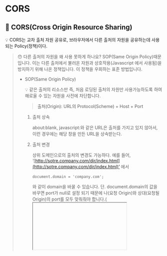 # CORS

## 👾 CORS(Cross Origin Resource Sharing)

<aside>
💡 CORS는 교차 출처 자원 공유로, 브라우저에서 다른 출처의 자원을 공유하는데 사용되는 Policy(정책)이다.

</aside>

> 😯 다른 출처의 자원을 왜 사용 못하게 하나요?
SOP(Same Origin Policy)때문입니다. 이는 다른 출처에서 불러온 자원과 상호작용(Javascript 에서 사용됨)을 방지하기 위해 나온 정책입니다. 이 정책을 우회하는 표준 방법입니다.
> 
> - SOP(Same Origin Policy)
>     
>     <aside>
>     💡 같은 출처의 리소스만 즉, 처음 로딩된 출처의 자원만 사용가능하도록 하여 해로울 수 있는 자원을 사전에 차단합니다.
>     
>     </aside>
>     
>     > 출처(Origin): URL의 Protocol(Scheme) + Host + Port
>     > 
>     1. 출처 상속
>         
>         about:blank, javascript:와 같은 URL은 출처를 가지고 있지 않아서, 이런 경우에는 해당 창을 만든 URL을 상속받는다.
>         
>     2. 출처 변경
>         
>         상위 도메인으로의 출처의 변경도 가능하다. 예를 들어, ‘[http://sotre.company.com/dir/index.html](http://sotre.company.com/dir/index.html)’ 에서
>         
>         ```
>         document.domain = 'company.com';
>         ```
>         
>         와 같이 domain을 바꿀 수 있습니다. 단. document.domain의 값을 바꾸면 port가 null로 설정 되기 때문에 나(요청 Origin)와 상대(요청될 Origin)의 port를 모두 맞춰줘야 합니다.(<iframe>과 같은 경우)
>         
>         > 😯 상위 도메인 하위(서브) 도메인?
>         ’http://sotre.company.com’에서 sotre가 하위 도메인, company.com이 상위 도메인이 됩니다. 하위 도메인은 여러개(~ 500)가질 수 있습니다.
>         > 
>     3. Cross Origin 접근
>         - Write(쓰기)는 보통 허용됩니다. 예로 링크, 양식 제출등이 있습니다.
>             
>             > 이 점을 활용해서 CSRF가 나왔습니다. FORM제출에서 악의적으로 비밀번호 바꾸는 API를 요청하기와 같은 방법으로 Cookie에 저장된 로그인 정보를 활용합니다. 이를 방지하기 위해서 나온게 Same Site정책입니다.
>             > 
>             - Same Site 정책?
>                 
>                 > Third Party Cookie를 요청에 포함할지 안할지를 결정하는 정책입니다.
>                 > 
>                 - None: 모든 Cookie 전송
>                 - Lax: 일부 요청의 경우 Cookie 전송(POST, DELTE와 같은 위험한 요청은 전송하지 않습니다.)
>                 - Strict: Same Origin일 경우에만 Cookie 전송
>         - Insert(삽입)은 보통 허용됩니다. HTML에 삽입되는 tag로 인한 요청을 이야기합니다.
>         - Read(읽기)는 보통 허용되지 않습니다. 예외가 몇가지 있는데 이미지 크기, 삽입된 <script>의 행동이 있습니다.

> 😯 SOP를 우회하는 방법이 CORS뿐인가요?
JSONP를 사용하는 방법이 있습니다. JSONP의 경우 SOP에서 <script> 태그는 read도 허용한다는 점을 이용해서 Javascript를 실행시킵니다. 이 방법은 비표준적인 방법이고, 모든 요청에 대해서 허용되기 때문에 사용하지 않는게 좋습니다.
또한, 개발 환경(Client, Server모두 개발)이라면 Proxy Server를 활용해서 Client와 Server의 Origin을 같도록 만들어줄 수 있습니다.
> 

### 동작 방식

<aside>
💡 브라우저는 XMLHttpRequest, Fetch 응답을 보고 응답을 받을지 말지 결정합니다.

</aside>

> 이외에 Font, WebGL과 같은 요청도 CORS 정책을 따릅니다.
> 

브라우저는 해당 요청이 Server에 Side Effect가 있음직한 요청인지 판단합니다.

- Side Efect X: 본 요청을 보냅니다.
- Side Effect O: Preflight Request를 통해서 Server에게 허가를 받습니다.

> 😯 Preflight Requset?
GET, HEAD, POST를 제외한 요청에 대해서는 OPTIONS Method를 통해서 서버의 CORS정책을 응답받습니다.
> 

### 시나리오

1. Simple Request
    
    <aside>
    💡 Preflight요청 없이 본요청을 보내고, 다른 도메인은 ‘Allow-Contol-Allow-Origin: *’와 함께 응답해줍니다. 아래 요건을 모두 충족해야합니다.
    
    </aside>
    
    - GET, HEAD, POST Method HTTP 요청이어야 합니다.
    - User Agent(브라우저)가 자동으로 설정한 Header, Forbidden Header Name외에는 아래의 Header만 있어야합니다.
        - Accept, Accept-Language, Content-Language, Content-Type
        
        > Content-Type에는 다음 값만 있어야 합니다.
        application/x-www-form-urlencoded, multipart/form-data, text/plain
        > 
    - XMLHttpRequestUpload객체에 리스너가 없어야 합니다.
    - ReadableStream객체가 사용되지 않아야 합니다.
2. Preflighted Request
    
    <aside>
    💡 OPTIONS Method Request로 Cross Origin Request가 안전한지 확인한 후에 본 요청을 보냅니다.
    
    </aside>
    
    ![OPTIONS Method로 허용된 Origin인지, Method인지, Header인지 허가를 받는다.](CORS%200e3c01bc007c4adf83e4842c6db23bf6/Untitled.png)
    
    OPTIONS Method로 허용된 Origin인지, Method인지, Header인지 허가를 받는다.
    
    Preflight Method Request에서는 ‘Access-Control-Request-*’와 같이 나의 Method, Header를 포함하여 보내주어서 다른 도메인이 판단할 수 있도록 해준다.
    
3. Credentialed Request
    
    <aside>
    💡 CORS Request는 기본적으로 인증정보(Cookie)를 담지 않는다. 인증 정보를 ‘Access-Control-Allow-Credentials’를 사용해서 한번더 검증 받을 수 있다.
    
    </aside>
    
    ![Cookie가 있는 Simple Request, Credentials Header가 있기 때문에 요청을 받아들인다.](CORS%200e3c01bc007c4adf83e4842c6db23bf6/Untitled%201.png)
    
    Cookie가 있는 Simple Request, Credentials Header가 있기 때문에 요청을 받아들인다.
    
    > 만약에 ‘Access-Allow-Credentials: false’였다면 응답을 브라우저가 거부한다.
    > 
    - Request의 Credentials Option
        
        > 인증 정보(Cookie 포함)를 요청에 담을지 결정하는 Option이다. Access-Allow-Credentials와 함께 사용하면 보안을 강화할 수 있다.
        > 
        - same-origin(default): 같은 출처 정보만 담는다.
        - include: 모두 담는다.
        - omit: 모두 담지 않는다.

### Headers

> CORS에서 쓰이는 대표적인 Header들
> 
1. Request(요청)
    - Origin: Preflight Request의 출처(Origin)을 알려줍니다.
    - Access-Control-Request-Method: 요청자가 사용할 Method를 알려줍니다.
    - Access-Control-Request-Headers: 요청자가 사용할 Header를 알려줍니다.
2. Response(응답)
    - Access-Control-Allow-Origin: 브라우저가 보고 식별할 허용된 Origin들을 알려줍니다.
        
        > ‘*’은 와일드 카드로 모두 허용합니다.
        > 
    - Access-Control-Allow-Methods: 브라우저가 보고 식별할 허용된 Method들을 알려줍니다.
    - Access-Control-Allow-Headers: 브라우저가 보고 식별할 허용된 Header들을 알려줍니다.
    - Access-Control-Max-Age: Preflight Request 캐시 기간을 정해줍니다.
    - Access-Control-Allow-Credentials: 인증정보(Cookie)가 포함된 요청을 허용하는지 알려줍니다.

## 🎒 참고

- SOP
    
    [동일 출처 정책 - 웹 보안 | MDN](https://developer.mozilla.org/ko/docs/Web/Security/Same-origin_policy)
    
    [SOP(Same-origin policy) 란 무엇일까?](https://dongwooklee96.github.io/post/2021/03/23/sopsame-origin-policy-%EB%9E%80-%EB%AC%B4%EC%97%87%EC%9D%BC%EA%B9%8C/)
    
    [SOP(Same Origin Policy)를 모르고 Web을 논하지 마라 / SOP가 없다면 어떻게 될까? / CORS](https://www.youtube.com/watch?v=6QV_JpabO7g)
    
- CORS
    
    [교차 출처 리소스 공유 (CORS) - HTTP | MDN](https://developer.mozilla.org/ko/docs/Web/HTTP/CORS)
    
- 상위 / 하위(서브) 도메인
    
    [Godaddy - 서브도메인은 무엇입니까?](https://kr.godaddy.com/help/what-is-a-subdomain-296)
    
- JSONP
    
    [JSONP 알고 쓰자](https://blog.kingbbode.com/26)
    
- Same Site
    
    [브라우저 쿠키와 SameSite 속성 / seob.dev](https://seob.dev/posts/%EB%B8%8C%EB%9D%BC%EC%9A%B0%EC%A0%80-%EC%BF%A0%ED%82%A4%EC%99%80-SameSite-%EC%86%8D%EC%84%B1/)